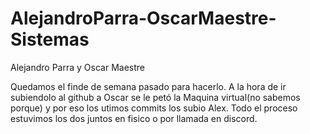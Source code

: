 # AlejandroParra-OscarMaestre-Sistemas
Alejandro Parra y Oscar Maestre

Quedamos el finde de semana pasado para hacerlo.
A la hora de ir subiendolo al github a Oscar se le petó la Maquina virtual(no sabemos porque) y por eso los utimos commits los subio Alex.
Todo el proceso estuvimos los dos juntos en fisico o por llamada en discord.